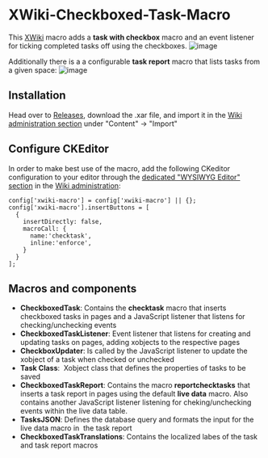 # XWiki-Checkboxed-Task-Macro
This [XWiki](https://github.com/xwiki/xwiki-platform) macro adds a **task with checkbox** macro and an event listener for ticking completed tasks off using the checkboxes.
![image](https://user-images.githubusercontent.com/8625511/211163903-8485e072-d8d3-4f5b-bb49-bef97553abad.png)

Additionally there is a a configurable **task report** macro that lists tasks from a given space:
![image](https://user-images.githubusercontent.com/8625511/211163840-a866e732-b274-4a72-9971-7e472ac22e44.png)


## Installation
Head over to [Releases](https://github.com/jmiba/XWiki-Checkboxed-Task-Macro/releases), download the .xar file, and import it in the [Wiki administration section](https://extensions.xwiki.org/xwiki/bin/view/Extension/Administration%20Application) under "Content" -> "Import"

## Configure CKEditor

In order to make best use of the macro, add the following CKeditor configuration to your editor through the [dedicated "WYSIWYG Editor" section](https://extensions.xwiki.org/xwiki/bin/view/Extension/CKEditor%20Integration/#HAdministrationSection) in the [Wiki administration](https://extensions.xwiki.org/xwiki/bin/view/Extension/Administration%20Application):


```
config['xwiki-macro'] = config['xwiki-macro'] || {};
config['xwiki-macro'].insertButtons = [
  {
    insertDirectly: false,
    macroCall: {
      name:'checktask',
      inline:'enforce',
    }
  }
];
```

## Macros and components 

* **CheckboxedTask**: Contains the **checktask** macro that inserts checkboxed tasks in pages and a JavaScript listener that listens for checking/unchecking events
* **CheckboxedTaskListener**: Event listener that listens for creating and updating tasks on pages, adding xobjects to the respective pages
* **CheckboxUpdater**: Is called by the JavaScript listener to update the xobject of a task when checked or unchecked
* **Task Class**:  Xobject class that defines the properties of tasks to be saved 
* **CheckboxedTaskReport**: Contains the macro **reportchecktasks** that inserts a task report in pages using the default **live data** macro. Also contains another JavaScript listener listening for cheking/unchecking events within the live data table.
* **TasksJSON**: Defines the database query and formats the input for the live data macro in  the task report
* **CheckboxedTaskTranslations**: Contains the localized labes of the task and task report macros
